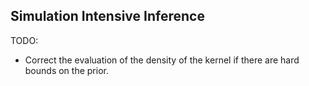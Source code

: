 ## Simulation Intensive Inference

TODO: 
 - Correct the evaluation of the density of the kernel if there are hard bounds
 on the prior.